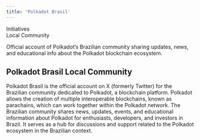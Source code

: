 ```yaml
---
title: 'Polkadot Brasil'
---
```

Initiatives  
 Local Community  

Official account of Polkadot’s Brazilian community sharing updates, news, and educational info about the Polkadot blockchain ecosystem.


Polkadot Brasil Local Community
-------------------------------

Polkadot Brasil is the official account on X (formerly Twitter) for the Brazilian community dedicated to Polkadot, a blockchain platform. Polkadot allows the creation of multiple interoperable blockchains, known as parachains, which can work together within the Polkadot network. The Brazilian community shares news, updates, events, and educational information about Polkadot for enthusiasts, developers, and investors in Brazil. It serves as a hub for discussions and support related to the Polkadot ecosystem in the Brazilian context.
